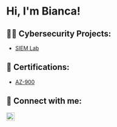 <h1>Hi, I'm Bianca!</h1>

<h2>👨‍💻 Cybersecurity Projects:</h2>

  - [SIEM Lab](https://github.com/Algorithms-Practice)

<h2>📜 Certifications:</h2>

  - [AZ-900](https://www.linkedin.com/feed/update/urn:li:activity:7071706506219442176/)

<h2> 🤳 Connect with me:</h2>

[<img align="left" alt="JoshMadakor | LinkedIn" width="22px" src="https://cdn.jsdelivr.net/npm/simple-icons@v3/icons/linkedin.svg" />][linkedin]

[linkedin]: https://www.linkedin.com/in/bianca-sevilleja

<!--
**joshmadakor1/joshmadakor1** is a ✨ _special_ ✨ repository because its `README.md` (this file) appears on your GitHub profile.

Here are some ideas to get you started:

- 🔭 I’m currently working on ...
- 🌱 I’m currently learning ...
- 👯 I’m looking to collaborate on ...
- 🤔 I’m looking for help with ...
- 💬 Ask me about ...
- 📫 How to reach me: ...
- 😄 Pronouns: ...
- ⚡ Fun fact: ...
-->
